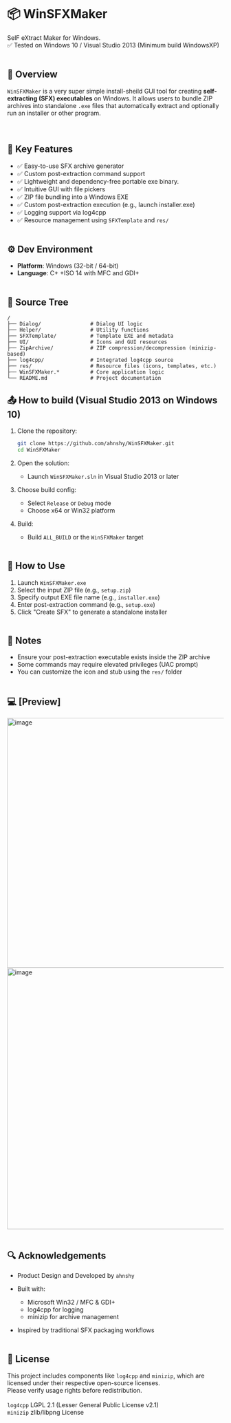 # 📦 WinSFXMaker
 SelF eXtract Maker for Windows.<br/>
 ✅ Tested on Windows 10 / Visual Studio 2013 (Minimum build WindowsXP)
<br/><br/>

## 📖 Overview
`WinSFXMaker` is a very super simple install-sheild GUI tool for creating **self-extracting (SFX) executables** on Windows. It allows users to bundle ZIP archives into standalone `.exe` files that automatically extract and optionally run an installer or other program.<br/>
<br/><br/>

## 🔑 Key Features
- ✅ Easy-to-use SFX archive generator
- ✅ Custom post-extraction command support
- ✅ Lightweight and dependency-free portable exe binary.
- ✅ Intuitive GUI with file pickers
- ✅ ZIP file bundling into a Windows EXE
- ✅ Custom post-extraction execution (e.g., launch installer.exe)
- ✅ Logging support via log4cpp
- ✅ Resource management using `SFXTemplate` and `res/`
<br/><br/>

## ⚙️ Dev Environment
- **Platform**: Windows (32-bit / 64-bit)
- **Language**: C+ +ISO 14 with MFC and GDI+
<br/><br/>

## 📁 Source Tree
```
/
├── Dialog/                # Dialog UI logic
├── Helper/                # Utility functions
├── SFXTemplate/           # Template EXE and metadata
├── UI/                    # Icons and GUI resources
├── ZipArchive/            # ZIP compression/decompression (minizip-based)
├── log4cpp/               # Integrated log4cpp source
├── res/                   # Resource files (icons, templates, etc.)
├── WinSFXMaker.*          # Core application logic
└── README.md              # Project documentation
```

## 📤 How to build (Visual Studio 2013 on Windows 10)
1. Clone the repository:
   ```bash
   git clone https://github.com/ahnshy/WinSFXMaker.git
   cd WinSFXMaker
   ```

2. Open the solution:
   - Launch `WinSFXMaker.sln` in Visual Studio 2013 or later

3. Choose build config:
   - Select `Release` or `Debug` mode
   - Choose x64 or Win32 platform

4. Build:
   - Build `ALL_BUILD` or the `WinSFXMaker` target
<br/><br/>

## 🚀 How to Use
1. Launch `WinSFXMaker.exe`
2. Select the input ZIP file (e.g., `setup.zip`)
3. Specify output EXE file name (e.g., `installer.exe`)
4. Enter post-extraction command (e.g., `setup.exe`)
5. Click "Create SFX" to generate a standalone installer
<br/><br/>

## 📌 Notes
- Ensure your post-extraction executable exists inside the ZIP archive
- Some commands may require elevated privileges (UAC prompt)
- You can customize the icon and stub using the `res/` folder
<br/><br/>

## 💻 [Preview]
<img width="576" height="581" alt="image" src="https://github.com/user-attachments/assets/8ae6901e-29f8-42b7-92a7-be63d0f192b7" />
<img width="578" height="608" alt="image" src="https://github.com/user-attachments/assets/09f1f970-4d3a-4848-9791-259acaf084cd" />
<br/><br/>

## 🔍 Acknowledgements
- Product Design and Developed by `ahnshy`

- Built with:
  - Microsoft Win32 / MFC & GDI+
  - log4cpp for logging
  - minizip for archive management

- Inspired by traditional SFX packaging workflows
<br/><br/>

## 📝 License
 This project includes components like `log4cpp` and `minizip`, which are licensed under their respective open-source licenses. <br/>
 Please verify usage rights before redistribution.<br/>
<br/>
 `log4cpp` LGPL 2.1 (Lesser General Public License v2.1)<br/>
 `minizip` zlib/libpng License
<br/><br/>
